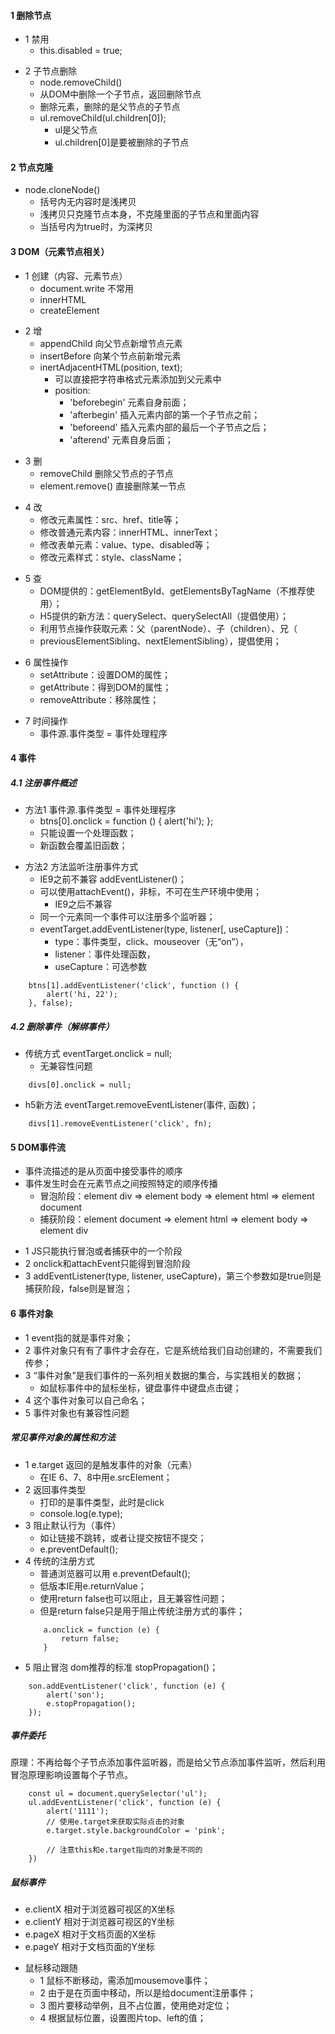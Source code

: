 <!--
 * @Descripttion: 
 * @version: 
 * @Author: 唐帆
 * @Date: 2020-04-06 22:18:33
 * @LastEditors: 唐帆
 * @LastEditTime: 2020-04-09 13:46:08
 -->

#### 1 删除节点
- 1 禁用
    - this.disabled = true;
    >
- 2 子节点删除
    - node.removeChild() 
    - 从DOM中删除一个子节点，返回删除节点
    - 删除元素，删除的是父节点的子节点
    - ul.removeChild(ul.children[0]);
        - ul是父节点
        - ul.children[0]是要被删除的子节点

#### 2 节点克隆
- node.cloneNode()
    - 括号内无内容时是浅拷贝
    - 浅拷贝只克隆节点本身，不克隆里面的子节点和里面内容
    - 当括号内为true时，为深拷贝

#### 3 DOM（元素节点相关）
- 1 创建（内容、元素节点）
    - document.write 不常用
    - innerHTML
    - createElement
>
- 2 增
    - appendChild    向父节点新增节点元素
    - insertBefore   向某个节点前新增元素
    - inertAdjacentHTML(position, text);
        - 可以直接把字符串格式元素添加到父元素中
        - position:
            - 'beforebegin' 元素自身前面；
            - 'afterbegin' 插入元素内部的第一个子节点之前；
            - 'beforeend' 插入元素内部的最后一个子节点之后；
            - 'afterend' 元素自身后面；
>
- 3 删
    - removeChild    删除父节点的子节点
    - element.remove()  直接删除某一节点
>
- 4 改
    - 修改元素属性：src、href、title等；
    - 修改普通元素内容：innerHTML、innerText；
    - 修改表单元素：value、type、disabled等；
    - 修改元素样式：style、className；
>
- 5 查
    - DOM提供的：getElementById、getElementsByTagName（不推荐使用）；
    - H5提供的新方法：querySelect、querySelectAll（提倡使用）；
    - 利用节点操作获取元素：父（parentNode）、子（children）、兄（
    - previousElementSibling、nextElementSibling），提倡使用；
>
- 6 属性操作
    - setAttribute：设置DOM的属性；
    - getAttribute：得到DOM的属性；
    - removeAttribute：移除属性；
>
- 7 时间操作
    - 事件源.事件类型 = 事件处理程序

#### 4 事件
##### 4.1 注册事件概述
- 方法1 事件源.事件类型 = 事件处理程序
    - btns[0].onclick = function () { alert('hi'); };
    - 只能设置一个处理函数；
    - 新函数会覆盖旧函数；
>
- 方法2 方法监听注册事件方式
    - IE9之前不兼容 addEventListener()；
    - 可以使用attachEvent()，非标，不可在生产环境中使用；
        - IE9之后不兼容
    - 同一个元素同一个事件可以注册多个监听器；
    - eventTarget.addEventListener(type, listener[, useCapture])：
        - type：事件类型，click、mouseover（无“on”），
        - listener：事件处理函数，
        - useCapture：可选参数
```
    btns[1].addEventListener('click', function () {
        alert('hi, 22');
    }, false);
```

##### 4.2 删除事件（解绑事件）
- 传统方式 eventTarget.onclick = null;
    - 无兼容性问题
```
    divs[0].onclick = null;
```
- h5新方法 eventTarget.removeEventListener(事件, 函数)；
```
    divs[1].removeEventListener('click', fn);
```

#### 5 DOM事件流
- 事件流描述的是从页面中接受事件的顺序
- 事件发生时会在元素节点之间按照特定的顺序传播
    - 冒泡阶段：element div => element body => element html => element document
    - 捕获阶段：element document => element html => element body => element div
>
- 1 JS只能执行冒泡或者捕获中的一个阶段
- 2 onclick和attachEvent只能得到冒泡阶段
- 3 addEventListener(type, listener, useCapture)，第三个参数如是true则是捕获阶段，false则是冒泡；

#### 6 事件对象
- 1 event指的就是事件对象；
- 2 事件对象只有有了事件才会存在，它是系统给我们自动创建的，不需要我们传参；
- 3 “事件对象”是我们事件的一系列相关数据的集合，与实践相关的数据；
    - 如鼠标事件中的鼠标坐标，键盘事件中键盘点击键；
- 4 这个事件对象可以自己命名；
- 5 事件对象也有兼容性问题

##### 常见事件对象的属性和方法
- 1 e.target 返回的是触发事件的对象（元素）
    - 在IE 6、7、8中用e.srcElement；
- 2 返回事件类型
    - 打印的是事件类型，此时是click
    - console.log(e.type);
- 3 阻止默认行为（事件）
    - 如让链接不跳转，或者让提交按钮不提交；
    - e.preventDefault();
- 4 传统的注册方式
    - 普通浏览器可以用 e.preventDefault();
    - 低版本IE用e.returnValue；
    - 使用return false也可以阻止，且无兼容性问题；
    - 但是return false只是用于阻止传统注册方式的事件；
    ```
        a.onclick = function (e) {
            return false;
        }
    ```
- 5 阻止冒泡 dom推荐的标准 stopPropagation()；
```
    son.addEventListener('click', function (e) {
        alert('son');
        e.stopPropagation();
    });
```

##### 事件委托
原理：不再给每个子节点添加事件监听器，而是给父节点添加事件监听，然后利用冒泡原理影响设置每个子节点。
```
    const ul = document.querySelector('ul');
    ul.addEventListener('click', function (e) {
        alert('1111');
        // 使用e.target来获取实际点击的对象
        e.target.style.backgroundColor = 'pink';

        // 注意this和e.target指向的对象是不同的
    })
```

##### 鼠标事件
- e.clientX 相对于浏览器可视区的X坐标
- e.clientY 相对于浏览器可视区的Y坐标
- e.pageX 相对于文档页面的X坐标
- e.pageY 相对于文档页面的Y坐标
>
- 鼠标移动跟随
    - 1 鼠标不断移动，需添加mousemove事件；
    - 2 由于是在页面中移动，所以是给document注册事件；
    - 3 图片要移动举例，且不占位置，使用绝对定位；
    - 4 根据鼠标位置，设置图片top、left的值；